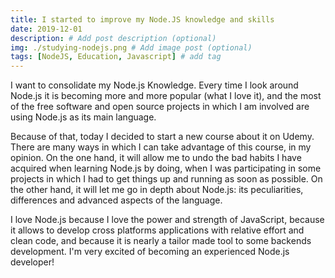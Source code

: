 ```yaml
---
title: I started to improve my Node.JS knowledge and skills
date: 2019-12-01
description: # Add post description (optional)
img: ./studying-nodejs.png # Add image post (optional)
tags: [NodeJS, Education, Javascript] # add tag
---
```



I want to consolidate my Node.js Knowledge. Every time I look around Node.js it is becoming more and more popular (what I love it), and the most of the free software and open source projects in which I am involved are using Node.js as its main language.

Because of that, today I decided to start a new course about it on Udemy. There are many ways in which I can take advantage of this course, in my opinion. On the one hand, it will allow me to undo the bad habits I have acquired when learning Node.js by doing, when I was participating in some projects in which I had to get things up and running as soon as possible. On the other hand, it will let me go in depth about Node.js: its peculiarities, differences and advanced aspects of the language.

I love Node.js because I love the power and strength of JavaScript, because it allows to develop cross platforms applications with relative effort and clean code, and because it is nearly a tailor made tool to some backends development. I'm very excited of becoming an experienced Node.js developer!